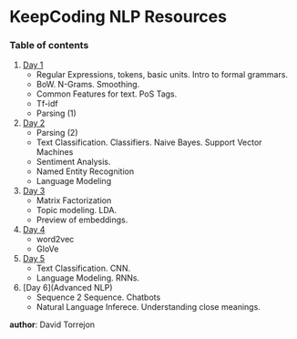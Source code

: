 # KeepCoding NLP Resources

### Table of contents 

1. [Day 1](Basics)
    * Regular Expressions, tokens, basic units. Intro to formal grammars.
    * BoW. N-Grams. Smoothing. 
    * Common Features for text. PoS Tags. 
    * Tf-idf
    * Parsing (1)
2. [Day 2](common_problems)
    * Parsing (2)
    * Text Classification. Classifiers. Naive Bayes. Support Vector Machines
    * Sentiment Analysis.
    * Named Entity Recognition 
    * Language Modeling
3. [Day 3](unsupervised_learning)
    * Matrix Factorization 
    * Topic modeling. LDA.
    * Preview of embeddings.
4. [Day 4](embeddings)
    * word2vec
    * GloVe
5. [Day 5](revisited_problems)
    * Text Classification. CNN.
    * Language Modeling. RNNs.
6. [Day 6](Advanced NLP)
    * Sequence 2 Sequence. Chatbots
    * Natural Language Inferece. Understanding close meanings.


**author**: David Torrejon
